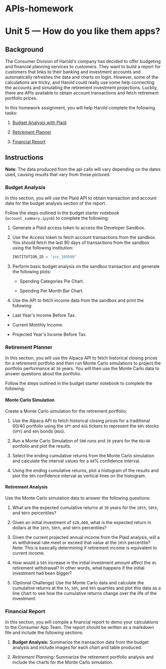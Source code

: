 # APIs-homework

# Unit 5 — How do you like them apps?

## Background

The Consumer Division of Harold's company has decided to offer budgeting and financial planning services to customers. They want to build a report for customers that links to their banking and investment accounts and automatically refreshes the data and charts on login. However, some of the calculations are tricky, and Harold could really use some help connecting the accounts and simulating the retirement investment projections. Luckily, there are APIs available to obtain account transactions and fetch retirement portfolio prices.

In this homework assignment, you will help Harold complete the following tasks:

1. [Budget Analysis with Plaid](#Budget-Analysis)

2. [Retirement Planner](#Retirement-Planner)

3. [Financial Report](#Financial-Report)


## Instructions

__Note__: The data produced from the api calls will vary depending on the dates used, causing results that vary from those pictured.

### Budget Analysis

In this section, you will use the Plaid API to obtain transaction and account data for the budget analysis section of the report.

Follow the steps outlined in the budget starter notebook (`account_summary.ipynb`) to complete the following:

1. Generate a Plaid access token to access the Developer Sandbox.

2. Use the Access token to fetch account transactions from the sandbox. You should fetch the last 90 days of transactions from the sandbox using the following institution:

    ```python
    INSTITUTION_ID = "ins_109508"
    ```

3. Perform basic budget analysis on the sandbox transaction and generate the following plots:

    * Spending Categories Pie Chart.


    * Spending Per Month Bar Chart.



4. Use the API to fetch income data from the sandbox and print the following:

* Last Year's Income Before Tax.

* Current Monthly Income.

* Projected Year's Income Before Tax.

### Retirement Planner

In this section, you will use the Alpaca API to fetch historical closing prices for a retirement portfolio and then run Monte Carlo simulations to project the portfolio performance at `30` years. You will then use the Monte Carlo data to answer questions about the portfolio.

Follow the steps outlined in the budget starter notebook to complete the following:

#### Monte Carlo Simulation

Create a Monte Carlo simulation for the retirement portfolio:

1. Use the Alpaca API to fetch historical closing prices for a traditional 60/40 portfolio using the `SPY` and `AGG` tickers to represent the `60%` stocks (`SPY`) and `40%` bonds (`AGG`).

2. Run a Monte Carlo Simulation of `500` runs and `30` years for the `60/40` portfolio and plot the results.


3. Select the ending cumulative returns from the Monte Carlo simulation and calculate the interval values for a `90`% confidence interval.

4. Using the ending cumulative returns, plot a histogram of the results and plot the `90%` confidence interval as vertical lines on the histogram.


#### Retirement Analysis

Use the Monte Carlo simulation data to answer the following questions:

1. What are the expected cumulative returns at `30` years for the `10th`, `50th`, and `90th` percentiles?

2. Given an initial investment of `$20,000`, what is the expected return in dollars at the `10th`, `50th`, and `90th` percentiles?

3. Given the current projected annual income from the Plaid analysis, will a `4%` withdrawal rate meet or exceed that value at the `10th` percentile? Note: This is basically determining if retirement income is equivalent to current income.

4. How would a `50%` increase in the initial investment amount affect the `4%` retirement withdrawal? In other words, what happens if the initial investment had been bigger?

5. (Optional Challenge) Use the Monte Carlo data and calculate the cumulative returns at the `5%`, `50%`, and `95%` quartiles and plot this data as a line chart to see how the cumulative returns change over the life of the investment.


### Financial Report

In this section, you will compile a financial report to demo your calculations to the Consumer App Team. The report should be written as a markdown file and include the following sections:

1. **Budget Analysis:** Summarize the transaction data from the budget analysis and include images for each chart and table produced.

2. *Retirement Planning:* Summarize the retirement portfolio analysis and include the charts for the Monte Carlo simulation.
